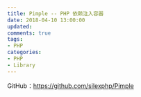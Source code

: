```yaml
---
title: Pimple -- PHP 依赖注入容器
date: 2018-04-10 13:00:00
updated:
comments: true
tags:
- PHP
categories:
- PHP
- Library
---
```


GitHub：https://github.com/silexphp/Pimple

<!--more-->
